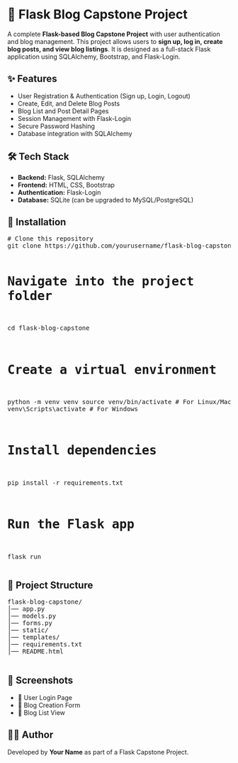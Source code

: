  <h1>📖 Flask Blog Capstone Project</h1>
  <p>
    A complete <b>Flask-based Blog Capstone Project</b> with user authentication and blog management. 
    This project allows users to <b>sign up, log in, create blog posts, and view blog listings</b>. 
    It is designed as a full-stack Flask application using SQLAlchemy, Bootstrap, and Flask-Login.
  </p>

  <h2>✨ Features</h2>
  <ul>
    <li>User Registration & Authentication (Sign up, Login, Logout)</li>
    <li>Create, Edit, and Delete Blog Posts</li>
    <li>Blog List and Post Detail Pages</li>
    <li>Session Management with Flask-Login</li>
    <li>Secure Password Hashing</li>
    <li>Database integration with SQLAlchemy</li>
  </ul>

  <h2>🛠 Tech Stack</h2>
  <ul>
    <li><b>Backend:</b> Flask, SQLAlchemy</li>
    <li><b>Frontend:</b> HTML, CSS, Bootstrap</li>
    <li><b>Authentication:</b> Flask-Login</li>
    <li><b>Database:</b> SQLite (can be upgraded to MySQL/PostgreSQL)</li>
  </ul>

  <h2>🚀 Installation</h2>
  <pre>
# Clone this repository
git clone https://github.com/yourusername/flask-blog-capstone.git

# Navigate into the project folder
cd flask-blog-capstone

# Create a virtual environment
python -m venv venv
source venv/bin/activate   # For Linux/Mac
venv\Scripts\activate      # For Windows

# Install dependencies
pip install -r requirements.txt

# Run the Flask app
flask run
  </pre>

  <h2>📂 Project Structure</h2>
  <pre>
flask-blog-capstone/
│── app.py
│── models.py
│── forms.py
│── static/
│── templates/
│── requirements.txt
│── README.html
  </pre>

  <h2>📸 Screenshots</h2>
  <ul>
    <li>🔑 User Login Page</li>
    <li>📝 Blog Creation Form</li>
    <li>📃 Blog List View</li>
  </ul>

  <h2>👨‍💻 Author</h2>
  <p>Developed by <b>Your Name</b> as part of a Flask Capstone Project.</p>

